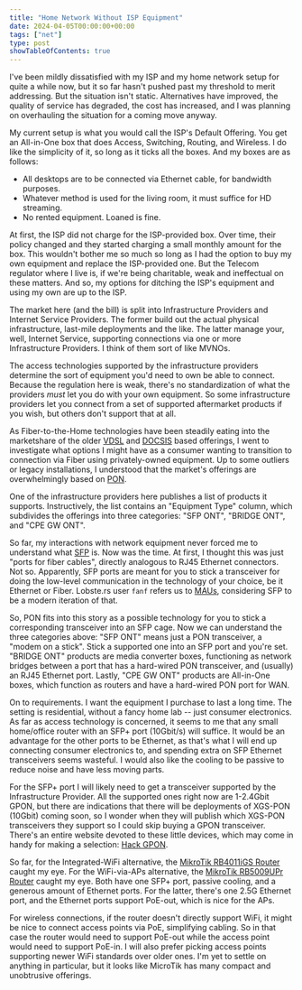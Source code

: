 ```yaml
---
title: "Home Network Without ISP Equipment"
date: 2024-04-05T00:00:00+00:00
tags: ["net"]
type: post
showTableOfContents: true
---
```


I've been mildly dissatisfied with my ISP and my home network setup for quite
a while now, but it so far hasn't pushed past my threshold to merit addressing.
But the situation isn't static. Alternatives have improved, the quality of
service has degraded, the cost has increased, and I was planning on overhauling
the situation for a coming move anyway.

My current setup is what you would call the ISP's Default Offering. You get
an All-in-One box that does Access, Switching, Routing, and Wireless. I do like
the simplicity of it, so long as it ticks all the boxes. And my boxes are as
follows:
* All desktops are to be connected via Ethernet cable, for bandwidth purposes.
* Whatever method is used for the living room, it must suffice for HD streaming.
* No rented equipment. Loaned is fine.

At first, the ISP did not charge for the ISP-provided box. Over time, their
policy changed and they started charging a small monthly amount for the box.
This wouldn't bother me so much so long as I had the option to buy my own
equipment and replace the ISP-provided one. But the Telecom regulator where I
live is, if we're being charitable, weak and ineffectual on these matters.
And so, my options for ditching the ISP's equipment and using my own are up to
the ISP.

The market here (and the bill) is split into Infrastructure Providers and
Internet Service Providers. The former build out the actual physical
infrastructure, last-mile deployments and the like. The latter manage your,
well, Internet Service, supporting connections via one or more Infrastructure
Providers. I think of them sort of like MVNOs.

The access technologies supported by the infrastructure providers determine
the sort of equipment you'd need to own be able to connect. Because the
regulation here is weak, there's no standardization of what the providers *must*
let you do with your own equipment. So some infrastructure providers let you
connect from a set of supported aftermarket products if you wish, but others
don't support that at all.

As Fiber-to-the-Home technologies have been steadily eating into the marketshare
of the older [VDSL](https://en.wikipedia.org/wiki/VDSL) and
[DOCSIS](https://en.wikipedia.org/wiki/DOCSIS) based offerings, I went to
investigate what options I might have as a consumer wanting to transition to
connection via Fiber using privately-owned equipment. Up to some outliers or
legacy installations, I understood that the market's offerings are
overwhelmingly based on [PON](https://en.wikipedia.org/wiki/Passive_optical_network).

One of the infrastructure providers here publishes a list of products it
supports. Instructively, the list contains an "Equipment Type" column, which
subdivides the offerings into three categories: "SFP ONT", "BRIDGE ONT", and
"CPE GW ONT".

So far, my interactions with network equipment never forced me to understand
what [SFP](https://en.wikipedia.org/wiki/Small_Form-factor_Pluggable) is.
Now was the time. At first, I thought this was just "ports for fiber cables",
directly analogous to RJ45 Ethernet connectors. Not so. Apparently, SFP ports
are meant for you to stick a transceiver for doing the low-level communication
in the technology of your choice, be it Ethernet or Fiber. Lobste.rs user `fanf`
refers us to [MAUs](https://en.m.wikipedia.org/wiki/Medium_Attachment_Unit),
considering SFP to be a modern iteration of that.

So, PON fits into this story as a possible technology for you to stick a
corresponding transceiver into an SFP cage. Now we can understand the three
categories above: "SFP ONT" means just a PON transceiver, a "modem on a stick".
Stick a supported one into an SFP port and you're set. "BRIDGE ONT" products are
media converter boxes, functioning as network bridges between a port that has a
hard-wired PON transceiver, and (usually) an RJ45 Ethernet port.
Lastly, "CPE GW ONT" products are All-in-One boxes, which function as routers
and have a hard-wired PON port for WAN.

On to requirements. I want the equipment I purchase to last a long time. The
setting is residential, without a fancy home lab -- just consumer electronics.
As far as access technology is concerned, it seems to me that any small
home/office router with an SFP+ port (10Gbit/s) will suffice. It would be an
advantage for the other ports to be Ethernet, as that's what I will end up
connecting consumer electronics to, and spending extra on SFP Ethernet
transceivers seems wasteful. I would also like the cooling to be passive to
reduce noise and have less moving parts.

For the SFP+ port I will likely need to get a transceiver supported by the
Infrastructure Provider. All the supported ones right now are 1-2.4Gbit GPON,
but there are indications that there will be deployments of XGS-PON (10Gbit)
coming soon, so I wonder when they will publish which XGS-PON transceivers
they support so I could skip buying a GPON transceiver. There's an entire
website devoted to these little devices, which may come in handy for making
a selection: [Hack GPON](https://hack-gpon.org/).

So far, for the Integrated-WiFi alternative, the
[MikroTik RB4011iGS Router](https://mikrotik.com/product/rb4011igs_5hacq2hnd_in)
caught my eye. For the WiFi-via-APs alternative, the
[MikroTik RB5009UPr Router](https://mikrotik.com/product/rb5009upr_s_in)
caught my eye. Both have one SFP+ port, passive cooling, and a generous
amount of Ethernet ports. For the latter, there's one 2.5G Ethernet port, and
the Ethernet ports support PoE-out, which is nice for the APs.

For wireless connections, if the router doesn't directly support WiFi, it might
be nice to connect access points via PoE, simplifying cabling. So in that case
the router would need to support PoE-out while the access point would need to
support PoE-in. I will also prefer picking access points supporting newer WiFi
standards over older ones. I'm yet to settle on anything in particular, but
it looks like MicroTik has many compact and unobtrusive offerings.
